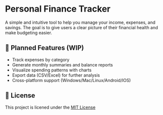 # Personal Finance Tracker  

A simple and intuitive tool to help you manage your income, expenses, and savings. The goal is to give users a clear picture of their financial health and make budgeting easier.  

## 🚀 Planned Features (WIP)  
- Track  expenses by category  
- Generate monthly summaries and balance reports  
- Visualize spending patterns with charts  
- Export data (CSV/Excel) for further analysis  
- Cross-platform support (Windows/Mac/Linux/Android/IOS)  

## 📜 License
This project is licened under the [MIT License](./LICENSE)